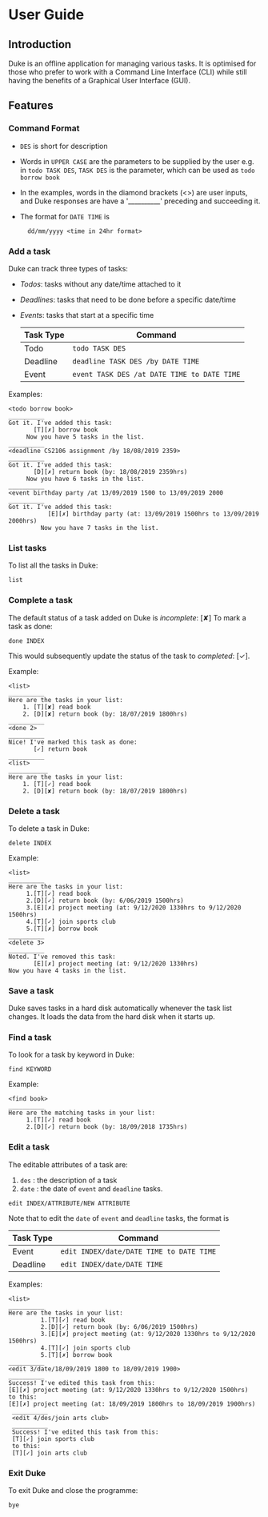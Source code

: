 # User Guide

## Introduction
Duke is an offline application for managing various tasks. It is optimised for those 
who prefer to work with a Command Line Interface (CLI) while still having the benefits of
a Graphical User Interface (GUI).

## Features 

### Command Format
* `DES` is short for description

* Words in `UPPER CASE` are the parameters to be supplied by the user
e.g. in `todo TASK DES`, `TASK DES` is the parameter,
which can be used as `todo borrow book`

* In the examples, words in the diamond brackets (<>) are user inputs, and Duke 
responses are have a '__________' preceding and succeeding it. 

* The format for `DATE TIME` is
      
        dd/mm/yyyy <time in 24hr format>


### Add a task
Duke can track three types of tasks:
* *Todos*: tasks without any date/time attached to it
* *Deadlines*: tasks that need to be done before a specific date/time
* *Events*: tasks that start at a specific time

    | Task Type | Command |
    | --------- | ------- |
    | Todo | `todo TASK DES` |
    | Deadline | `deadline TASK DES /by DATE TIME` |
    | Event | `event TASK DES /at DATE TIME to DATE TIME` |

Examples:
    
    <todo borrow book>
    __________
    Got it. I've added this task: 
           [T][✗] borrow book
         Now you have 5 tasks in the list.
    __________
    <deadline CS2106 assignment /by 18/08/2019 2359>
    __________
    Got it. I've added this task: 
           [D][✗] return book (by: 18/08/2019 2359hrs)
         Now you have 6 tasks in the list.
    __________
    <event birthday party /at 13/09/2019 1500 to 13/09/2019 2000
    __________
    Got it. I've added this task: 
               [E][✗] birthday party (at: 13/09/2019 1500hrs to 13/09/2019 2000hrs)
             Now you have 7 tasks in the list.
    
    
### List tasks
To list all the tasks in Duke:

    list

### Complete a task
The default status of a task added on Duke is *incomplete*: [✘]
To mark a task as done:
    
    done INDEX
This would subsequently update the status of the task to *completed*: [✓].

Example:

    <list>
    __________
    Here are the tasks in your list:
        1. [T][✘] read book
        2. [D][✘] return book (by: 18/07/2019 1800hrs)
    __________
    <done 2>
    __________
    Nice! I've marked this task as done: 
           [✓] return book
    __________
    <list>
    ___________
    Here are the tasks in your list:
        1. [T][✓] read book
        2. [D][✘] return book (by: 18/07/2019 1800hrs)
    
### Delete a task
To delete a task in Duke:
    
    delete INDEX

Example:

    <list>
    __________
    Here are the tasks in your list:
         1.[T][✓] read book
         2.[D][✓] return book (by: 6/06/2019 1500hrs)
         3.[E][✗] project meeting (at: 9/12/2020 1330hrs to 9/12/2020 1500hrs)
         4.[T][✓] join sports club
         5.[T][✗] borrow book
    __________
    <delete 3>
    __________
    Noted. I've removed this task: 
           [E][✗] project meeting (at: 9/12/2020 1330hrs)
    Now you have 4 tasks in the list.

### Save a task
Duke saves tasks in a hard disk automatically whenever the task list changes.
It loads the data from the hard disk when it starts up.

### Find a task
To look for a task by keyword in Duke:

    find KEYWORD
    
Example:
    
    <find book>
    __________
    Here are the matching tasks in your list:
         1.[T][✓] read book
         2.[D][✓] return book (by: 18/09/2018 1735hrs)
    
### Edit a task
The editable attributes of a task are:
  1. `des` : the description of a task
  2. `date` : the date of `event` and `deadline` tasks.

    edit INDEX/ATTRIBUTE/NEW ATTRIBUTE
 
 Note that to edit the `date` of `event` and `deadline` tasks, the format is
        
| Task Type | Command |
| --------- | ------- |
| Event | `edit INDEX/date/DATE TIME to DATE TIME` |
| Deadline | `edit INDEX/date/DATE TIME` |
 
 Examples:
 
    <list>
    __________
    Here are the tasks in your list:
             1.[T][✓] read book
             2.[D][✓] return book (by: 6/06/2019 1500hrs)
             3.[E][✗] project meeting (at: 9/12/2020 1330hrs to 9/12/2020 1500hrs)
             4.[T][✓] join sports club
             5.[T][✗] borrow book
    __________
    <edit 3/date/18/09/2019 1800 to 18/09/2019 1900>
    __________
    Success! I've edited this task from this:
    [E][✗] project meeting (at: 9/12/2020 1330hrs to 9/12/2020 1500hrs)
    to this:
    [E][✗] project meeting (at: 18/09/2019 1800hrs to 18/09/2019 1900hrs)
     __________
     <edit 4/des/join arts club>
     __________
     Success! I've edited this task from this:
     [T][✓] join sports club
     to this:
     [T][✓] join arts club

### Exit Duke
To exit Duke and close the programme:
    
    bye

